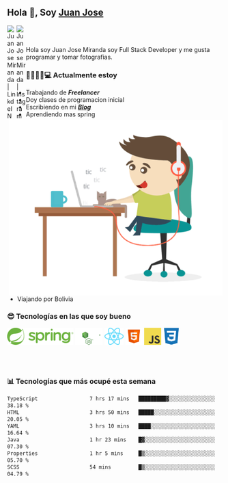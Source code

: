 ## Hola 👋, Soy [Juan Jose](http://juanjoses.me)

<a href="https://www.linkedin.com/in/juanjosemirandam/">
  <img align="left" alt="Juan Jose Miranda | LinkdeIN" width="22px" src="https://cdn.jsdelivr.net/npm/simple-icons@v3/icons/linkedin.svg" />
</a>

<a href="https://www.instagram.com/juan.jose.miranda/">
  <img align="left" alt="Juan Jose Miranda | Instagram" width="22px" src="https://cdn.jsdelivr.net/npm/simple-icons@v3/icons/instagram.svg" />
</a>

<br /> <br />

Hola soy Juan Jose Miranda soy Full Stack Developer y me gusta programar y tomar fotografias.

<img align="right" alt="GIF" src="./images/gif-juanjose.gif" width="500" max-height="320" />

### 👨‍💻🕵‍♀💻 Actualmente estoy

- Trabajando de ***Freelancer***
- Doy clases de programacion inicial
- Escribiendo en mi ***[Blog](http://juanjoses.me)***
- Aprendiendo mas spring
- Viajando por Bolivia 

### 😎 Tecnologías en las que soy bueno

<code><img alt="Spring" height="40px" src="./images/spring-icon.svg"/></code>
<code><img alt="NodeJS" height="40px" src="./images/nodejs-icon.svg" /></code>
<code><img alt="ReactJS" height="40px" src="./images/react-icon.svg" /></code>
<code><img alt="HTML5" height="40px" src="./images/html-icon.png" /></code>
<code><img alt="JavaScript" height="40px" src="./images/js-icon.png"  /></code>
<code><img alt="CSS3" height="40px" src="./images/css-icon.png" /></code>

<br/><br/>

### 📊 Tecnologías que más ocupé esta semana

<!--START_SECTION:waka-->

```text
TypeScript                 7 hrs 17 mins   █████████▓░░░░░░░░░░░░░░░   38.18 %
HTML                       3 hrs 50 mins   █████░░░░░░░░░░░░░░░░░░░░   20.05 %
YAML                       3 hrs 10 mins   ████░░░░░░░░░░░░░░░░░░░░░   16.64 %
Java                       1 hr 23 mins    █▓░░░░░░░░░░░░░░░░░░░░░░░   07.30 %
Properties                 1 hr 5 mins     █▒░░░░░░░░░░░░░░░░░░░░░░░   05.70 %
SCSS                       54 mins         █▒░░░░░░░░░░░░░░░░░░░░░░░   04.79 %
```

<!--END_SECTION:waka-->

<!-- ### 📌🤓 Últimos artículos en mi blog -->